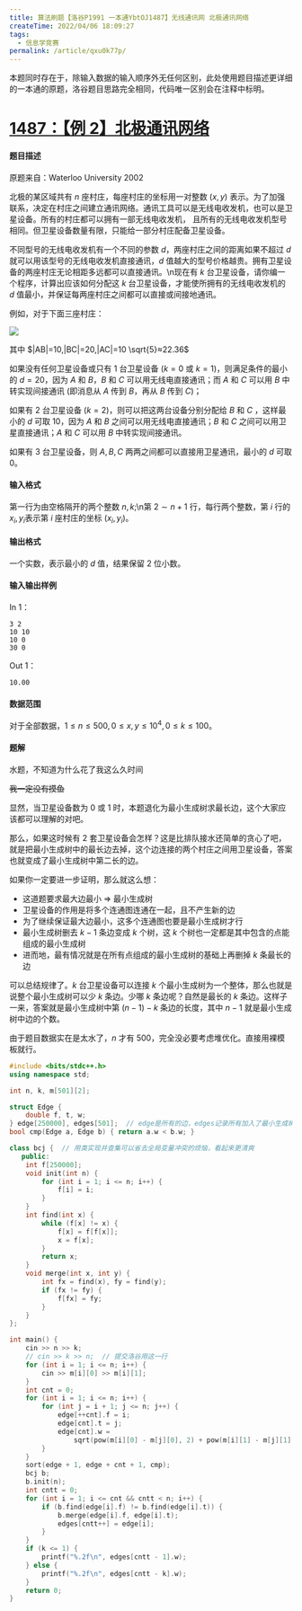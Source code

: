 ```yaml
---
title: 算法刷题【洛谷P1991 一本通YbtOJ1487】无线通讯网 北极通讯网络
createTime: 2022/04/06 18:09:27
tags:
  - 信息学竞赛
permalink: /article/qxu0k77p/
---
```


本题同时存在于，除输入数据的输入顺序外无任何区别，此处使用题目描述更详细的一本通的原题，洛谷题目思路完全相同，代码唯一区别会在注释中标明。

# [1487：【例 2】北极通讯网络](http://ybt.ssoier.cn:8088/problem_show.php?pid=1487)

#### 题目描述

原题来自：Waterloo University 2002

北极的某区域共有 $n$ 座村庄，每座村庄的坐标用一对整数 ($x,y$) 表示。为了加强联系，决定在村庄之间建立通讯网络。通讯工具可以是无线电收发机，也可以是卫星设备。所有的村庄都可以拥有一部无线电收发机， 且所有的无线电收发机型号相同。但卫星设备数量有限，只能给一部分村庄配备卫星设备。

不同型号的无线电收发机有一个不同的参数 $d$，两座村庄之间的距离如果不超过 $d$ 就可以用该型号的无线电收发机直接通讯，$d$ 值越大的型号价格越贵。拥有卫星设备的两座村庄无论相距多远都可以直接通讯。\n现在有 $k$ 台卫星设备，请你编一个程序，计算出应该如何分配这 $k$ 台卫星设备，才能使所拥有的无线电收发机的 $d$ 值最小，并保证每两座村庄之间都可以直接或间接地通讯。

例如，对于下面三座村庄：

![](/images/314cfc1f92ab9f180cdf9190549296dc.png)

其中 $|AB|=10,|BC|=20,|AC|=10 \sqrt{5}≈22.36$

如果没有任何卫星设备或只有 $1$ 台卫星设备 ($k=0$ 或 $k=1$)，则满足条件的最小的 $d=20$，因为 $A$ 和 $B$，$B$ 和 $C$ 可以用无线电直接通讯；而 $A$ 和 $C$ 可以用 $B$ 中转实现间接通讯 (即消息从 $A$ 传到 $B$，再从 $B$ 传到 $C$)；

如果有 $2$ 台卫星设备 ($k=2$)，则可以把这两台设备分别分配给 $B$ 和 $C$ ，这样最小的 $d$ 可取 $10$，因为 $A$ 和 $B$ 之间可以用无线电直接通讯；$B$ 和 $C$ 之间可以用卫星直接通讯；$A$ 和 $C$ 可以用 $B$ 中转实现间接通讯。

如果有 $3$ 台卫星设备，则 $A,B,C$ 两两之间都可以直接用卫星通讯，最小的 $d$ 可取 $0$。

#### 输入格式

第一行为由空格隔开的两个整数 $n,k$;\n第 $2∼n+1$ 行，每行两个整数，第 $i$ 行的 $x_i,y_i$​ 表示第 $i$ 座村庄的坐标 ($x_i, y_i$)。

#### 输出格式

一个实数，表示最小的 $d$ 值，结果保留 $2$ 位小数。

#### 输入输出样例

In 1：

```text
3 2
10 10
10 0
30 0
```

Out 1：

```text
10.00
```

#### 数据范围

对于全部数据，$1≤n≤500,0≤x,y≤10^4,0≤k≤100$。

#### 题解

水题，不知道为什么花了我这么久时间

~~我一定没有摸鱼~~

显然，当卫星设备数为 $0$ 或 $1$ 时，本题退化为最小生成树求最长边，这个大家应该都可以理解的对吧。

那么，如果这时候有 $2$ 套卫星设备会怎样？这是比排队接水还简单的贪心了吧，就是把最小生成树中的最长边去掉，这个边连接的两个村庄之间用卫星设备，答案也就变成了最小生成树中第二长的边。

如果你一定要进一步证明，那么就这么想：

- 这道题要求最大边最小 => 最小生成树
- 卫星设备的作用是将多个连通图连通在一起，且不产生新的边
- 为了继续保证最大边最小，这多个连通图也要是最小生成树才行
- 最小生成树删去 $k-1$ 条边变成 $k$ 个树，这 $k$ 个树也一定都是其中包含的点能组成的最小生成树
- 进而地，最有情况就是在所有点组成的最小生成树的基础上再删掉 $k$ 条最长的边

可以总结规律了。$k$ 台卫星设备可以连接 $k$ 个最小生成树为一个整体，那么也就是说整个最小生成树可以少 $k$ 条边。少哪 $k$ 条边呢？自然是最长的 $k$ 条边。这样子一来，答案就是最小生成树中第 $(n - 1) - k$ 条边的长度，其中 $n-1$ 就是最小生成树中边的个数。

由于题目数据实在是太水了，$n$ 才有 $500$，完全没必要考虑堆优化。直接用裸模板就行。

```cpp
#include <bits/stdc++.h>
using namespace std;

int n, k, m[501][2];

struct Edge {
    double f, t, w;
} edge[250000], edges[501];  // edge是所有的边，edges记录所有加入了最小生成树的边
bool cmp(Edge a, Edge b) { return a.w < b.w; }

class bcj {  // 用类实现并查集可以省去全局变量冲突的烦恼，看起来更清爽
   public:
    int f[250000];
    void init(int n) {
        for (int i = 1; i <= n; i++) {
            f[i] = i;
        }
    }
    int find(int x) {
        while (f[x] != x) {
            f[x] = f[f[x]];
            x = f[x];
        }
        return x;
    }
    void merge(int x, int y) {
        int fx = find(x), fy = find(y);
        if (fx != fy) {
            f[fx] = fy;
        }
    }
};

int main() {
    cin >> n >> k;
    // cin >> k >> n;  // 提交洛谷用这一行
    for (int i = 1; i <= n; i++) {
        cin >> m[i][0] >> m[i][1];
    }
    int cnt = 0;
    for (int i = 1; i <= n; i++) {
        for (int j = i + 1; j <= n; j++) {
            edge[++cnt].f = i;
            edge[cnt].t = j;
            edge[cnt].w =
                sqrt(pow(m[i][0] - m[j][0], 2) + pow(m[i][1] - m[j][1], 2));
        }
    }
    sort(edge + 1, edge + cnt + 1, cmp);
    bcj b;
    b.init(n);
    int cntt = 0;
    for (int i = 1; i <= cnt && cntt < n; i++) {
        if (b.find(edge[i].f) != b.find(edge[i].t)) {
            b.merge(edge[i].f, edge[i].t);
            edges[cntt++] = edge[i];
        }
    }
    if (k <= 1) {
        printf("%.2f\n", edges[cntt - 1].w);
    } else {
        printf("%.2f\n", edges[cntt - k].w);
    }
    return 0;
}
```

